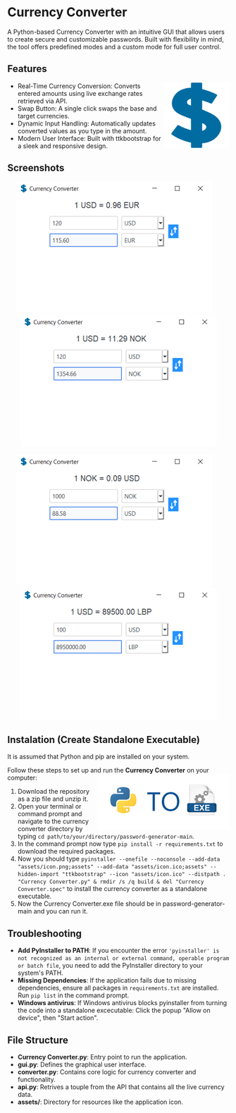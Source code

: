 # Currency Converter
A Python-based Currency Converter with an intuitive GUI that allows users to create secure and customizable passwords. Built with flexibility in mind, the tool offers predefined modes and a custom mode for full user control.


## Features
<img src=".\assets\icon.png" width="150" align="right"/>

- Real-Time Currency Conversion: Converts entered amounts using live exchange rates retrieved via API.
- Swap Button: A single click swaps the base and target currencies.
- Dynamic Input Handling: Automatically updates converted values as you type in the amount.
- Modern User Interface: Built with ttkbootstrap for a sleek and responsive design.


## Screenshots
<div align="center">
    <img src="./assets/screenshots/capture.png" alt="Screenshot 1" style="height: 300px;">&nbsp;&nbsp;&nbsp;&nbsp;&nbsp;
    <img src="./assets/screenshots/capture2.png" alt="Screenshot 2" style="height: 300px;">
</div>
<p></p>
<div align="center">
    <img src="./assets/screenshots/capture3.png" alt="Screenshot 3" style="height: 300px;">&nbsp;&nbsp;&nbsp;&nbsp;&nbsp;
    <img src="./assets/screenshots/capture4.png" alt="Screenshot 4" style="height: 300px;">
</div>

## Instalation (Create Standalone Executable)
It is assumed that Python and pip are installed on your system.

Follow these steps to set up and run the **Currency Converter** on your computer:
<img src=".\assets\py-to-exe.png" width="300" align="right"/>

1. Download the repository as a zip file and unzip it.
2. Open your terminal or command prompt and navigate to the currency converter directory by typing `cd path/to/your/directory/password-generator-main`.
3. In the command prompt now type `pip install -r requirements.txt` to download the required packages.
4. Now you should type `pyinstaller --onefile --noconsole --add-data "assets/icon.png;assets" --add-data "assets/icon.ico;assets" --hidden-import "ttkbootstrap" --icon "assets/icon.ico" --distpath . "Currency Converter.py" & rmdir /s /q build & del "Currency Converter.spec"` to install the currency converter as a standalone executable.
4. Now the Currency Converter.exe file should be in password-generator-main and you can run it.


## Troubleshooting
- **Add PyInstaller to PATH**: If you encounter the error `'pyinstaller' is not recognized as an internal or external command, operable program or batch file`, you need to add the PyInstaller directory to your system's PATH.
- **Missing Dependencies**: If the application fails due to missing dependencies, ensure all packages in `requirements.txt` are installed. Run `pip list` in the command prompt.
- **Windows antivirus**: If Windows antivirus blocks pyinstaller from turning the code into a standalone excecutable: Click the popup "Allow on device", then "Start action".


## File Structure
- **Currency Converter.py**: Entry point to run the application.
- **gui.py**: Defines the graphical user interface.
- **converter.py**: Contains core logic for currency converter and functionality.
- **api.py**: Retrives a touple from the API that contains all the live currency data.
- **assets/**: Directory for resources like the application icon.
